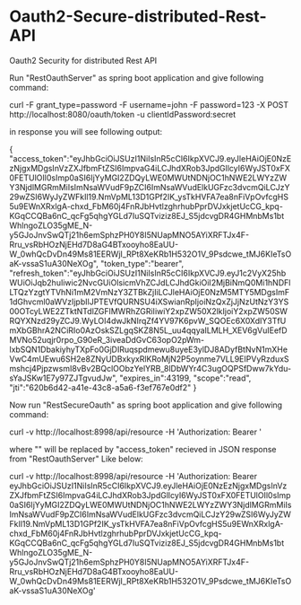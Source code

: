# Oauth2-Secure-distributed-Rest-API
Oauth2 Security for distributed Rest API

Run "RestOauthServer" as spring boot application and give following command:

curl -F grant_type=password -F username=john -F password=123 -X POST http://localhost:8080/oauth/token -u clientIdPassword:secret

in response you will see following output:

{
"access_token":"eyJhbGciOiJSUzI1NiIsInR5cCI6IkpXVCJ9.eyJleHAiOjE0NzEzNjgxMDgsInVzZXJfbmFtZSI6ImpvaG4iLCJhdXRob3JpdGllcyI6WyJST0xFX0FETUlOIl0sImp0aSI6IjYyMGI2ZDQyLWE0MWUtNDNjOC1hNWE2LWYzZWY3NjdlMGRmMiIsImNsaWVudF9pZCI6ImNsaWVudElkUGFzc3dvcmQiLCJzY29wZSI6WyJyZWFkIl19.NmVpML13D1GPf2IK_ysTkHVFA7ea8nFiVpOvfcgHS5u9EWnXRxlgA-chxd_FbM60j4FnRJbHvtlzghrhubPprDVJxkjetUcCG_kpq-KGqCCQBa6nC_qcFg5qhgYGLd7IuSQTviziz8EJ_S5jdcvgDR4GHMnbMs1btWhlngoZLO35gME_N-y5GJoJnvSwQTj21h6emSphzPH0Y8I5NUapMNO5AYiXRFTJx4F-Rru_vsRbHOzNjEHd7D8aG4BTxooyho8EaUU-W_0whQcDvDn49Ms81EERWjI_RPt8XeKRb1H532O1V_9Psdcwe_tMJ6KIeTsOaK-vssaS1uA30NeXOg",
"token_type":"bearer",
"refresh_token":"eyJhbGciOiJSUzI1NiIsInR5cCI6IkpXVCJ9.eyJ1c2VyX25hbWUiOiJqb2huIiwic2NvcGUiOlsicmVhZCJdLCJhdGkiOiI2MjBiNmQ0Mi1hNDFlLTQzYzgtYTVhNi1mM2VmNzY3ZTBkZjIiLCJleHAiOjE0NzM5MTY5MDgsImF1dGhvcml0aWVzIjpbIlJPTEVfQURNSU4iXSwianRpIjoiNzQxZjJjNzUtNzY3YS00OTcyLWE2ZTktNTdlZGFlMWRhZGRiIiwiY2xpZW50X2lkIjoiY2xpZW50SWRQYXNzd29yZCJ9.WyLOI4dwJkNIrqZf4YV97K6pvW_SQOEc6X0XdIY3TfUmXbGBhrA2NCiRIo0AzOskSZLgqSKZ8N5L_uu4qqyaILMLH_XEV6gVuIEefDMVNo52uqjr0rpo_G90eR_3iveaDdGvC63opO2pWm-lxbSQN1DbakiyhyTXpFo0GjDIRuqspdmewu8uyeE3ylDJ8ADyfBtNvN1mXHeVwC4mUEwu6SH2e8ZNyUDBxkyxRlKRoMjN2P5oynme7VLL9EIPVyRzduxSmshcj4PjpzwsmI8vBv2BQclOObzYelYRB_8lDbWYr4C3ugOQPSfDww7kYdu-sYaJSKw1E7y97ZJTgvudJw",
"expires_in":43199,
"scope":"read",
"jti":"620b6d42-a41e-43c8-a5a6-f3ef767e0df2"
}

Now run "RestSecureOauth" as spring boot application and give following command:

curl -v http://localhost:8998/api/resource -H  'Authorization: Bearer <token>'

where "<token>" will be replaced by "access_token" recieved in JSON response from "RestOauthServer" Like below:

curl -v http://localhost:8998/api/resource -H  'Authorization: Bearer eyJhbGciOiJSUzI1NiIsInR5cCI6IkpXVCJ9.eyJleHAiOjE0NzEzNjgxMDgsInVzZXJfbmFtZSI6ImpvaG4iLCJhdXRob3JpdGllcyI6WyJST0xFX0FETUlOIl0sImp0aSI6IjYyMGI2ZDQyLWE0MWUtNDNjOC1hNWE2LWYzZWY3NjdlMGRmMiIsImNsaWVudF9pZCI6ImNsaWVudElkUGFzc3dvcmQiLCJzY29wZSI6WyJyZWFkIl19.NmVpML13D1GPf2IK_ysTkHVFA7ea8nFiVpOvfcgHS5u9EWnXRxlgA-chxd_FbM60j4FnRJbHvtlzghrhubPprDVJxkjetUcCG_kpq-KGqCCQBa6nC_qcFg5qhgYGLd7IuSQTviziz8EJ_S5jdcvgDR4GHMnbMs1btWhlngoZLO35gME_N-y5GJoJnvSwQTj21h6emSphzPH0Y8I5NUapMNO5AYiXRFTJx4F-Rru_vsRbHOzNjEHd7D8aG4BTxooyho8EaUU-W_0whQcDvDn49Ms81EERWjI_RPt8XeKRb1H532O1V_9Psdcwe_tMJ6KIeTsOaK-vssaS1uA30NeXOg'

